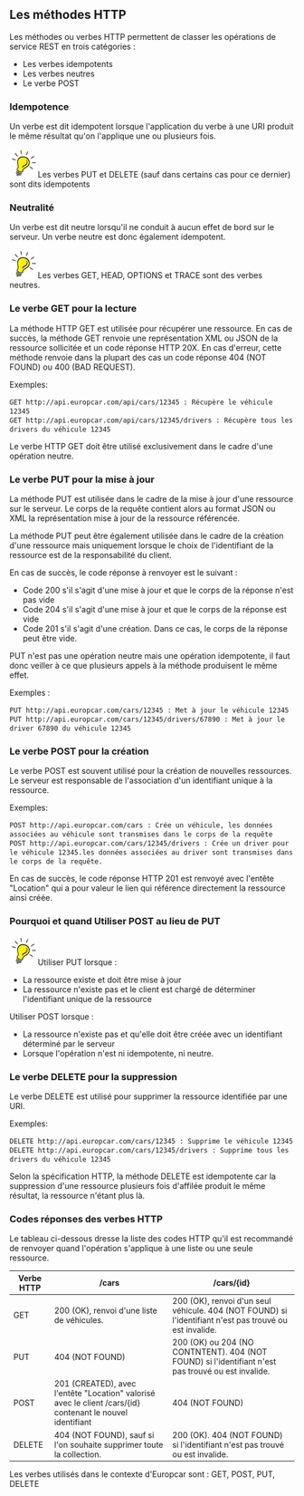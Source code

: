 ## Les méthodes HTTP
Les méthodes ou verbes HTTP permettent de classer les opérations de service REST en trois catégories :
- Les verbes idempotents
- Les verbes neutres
- Le verbe POST

### Idempotence
Un verbe est dit idempotent lorsque l'application du verbe à une URI produit le même résultat qu'on l'applique une ou plusieurs fois.

![Tip](lightbulb1.png)Les verbes PUT et DELETE (sauf dans certains cas pour ce dernier) sont dits idempotents

### Neutralité
Un verbe est dit neutre lorsqu'il ne conduit à aucun effet de bord sur le serveur.
Un verbe neutre est donc également idempotent.

![Tip](lightbulb1.png)Les verbes GET, HEAD, OPTIONS et TRACE sont des verbes neutres.

 ### Le verbe GET pour la lecture
La méthode HTTP GET est utilisée pour récupérer une ressource. En cas de succès, la méthode GET renvoie une représentation XML ou JSON de la ressource sollicitée et un code réponse HTTP 20X.
En cas d'erreur, cette méthode renvoie dans la plupart des cas un code réponse 404 (NOT FOUND) ou 400 (BAD REQUEST).

Exemples:
```
GET http://api.europcar.com/api/cars/12345 : Récupère le véhicule 12345
GET http://api.europcar.com/api/cars/12345/drivers : Récupère tous les drivers du véhicule 12345
```
Le verbe HTTP GET doit être utilisé exclusivement dans le cadre d'une opération neutre.

 ### Le verbe PUT pour la mise à jour
 La méthode PUT est utilisée dans le cadre de la mise à jour d'une ressource sur le serveur. Le corps de la requête contient alors au format JSON ou XML la représentation mise à jour de la ressource référencée.

La méthode PUT peut être également utilisée dans le cadre de la création d'une ressource mais uniquement lorsque le choix de l'identifiant de la ressource est de la responsabilité du client.

En cas de succès, le code réponse à renvoyer est le suivant :
- Code 200 s'il s'agit d'une mise à jour et que le corps de la réponse n'est pas vide
- Code 204 s'il s'agit d'une mise à jour et que le corps de la réponse est vide
- Code 201 s'il s'agit d'une création. Dans ce cas, le corps de la réponse peut être vide.

PUT n'est pas une opération neutre mais une opération idempotente, il faut donc veiller à ce que plusieurs appels à la méthode produisent le même effet.

Exemples :
```
PUT http://api.europcar.com/cars/12345 : Met à jour le véhicule 12345
PUT http://api.europcar.com/cars/12345/drivers/67890 : Met à jour le driver 67890 du véhicule 12345
```

 ### Le verbe POST pour la création
 Le verbe POST est souvent utilisé pour la création de nouvelles ressources. Le serveur est responsable de l'association d'un identifiant unique à la ressource.

Exemples:
```
POST http://api.europcar.com/cars : Crée un véhicule, les données associées au véhicule sont transmises dans le corps de la requête
POST http://api.europcar.com/cars/12345/drivers : Crée un driver pour le véhicule 12345.les données associées au driver sont transmises dans le corps de la requête.
```
En cas de succès, le code réponse HTTP 201 est renvoyé avec l'entête "Location" qui a pour valeur le lien qui référence directement la ressource ainsi créée.


 ### Pourquoi et quand Utiliser POST au lieu de PUT
 ![Tip](lightbulb1.png)Utiliser PUT lorsque :
 - La ressource existe et doit être mise à jour
 - La ressource n'existe pas et le client est chargé de déterminer l'identifiant unique de la ressource

 Utiliser POST lorsque :
 - La ressource n'existe pas et qu'elle doit être créée avec un identifiant déterminé par le serveur
 - Lorsque l'opération n'est ni idempotente, ni neutre.


 ### Le verbe DELETE pour la suppression
Le verbe DELETE est utilisé pour supprimer la ressource identifiée par une URI.

Exemples:
```
DELETE http://api.europcar.com/cars/12345 : Supprime le véhicule 12345
DELETE http://api.europcar.com/cars/12345/drivers : Supprime tous les drivers du véhicule 12345
```

Selon la spécification HTTP, la méthode DELETE est idempotente car la suppression d'une ressource plusieurs fois d'affilée produit le même résultat, la ressource n'étant plus là.

### Codes réponses des verbes HTTP
Le tableau ci-dessous dresse la liste des codes HTTP qu'il est recommandé de renvoyer quand l'opération s'applique à une liste ou une seule ressource.

|Verbe HTTP | /cars | /cars/{id} |
| -- | -- | -- |
| GET | 200 (OK), renvoi d'une liste de véhicules.| 200 (OK), renvoi d'un seul véhicule. 404 (NOT FOUND) si l'identifiant n'est pas trouvé ou est invalide. |
| PUT | 404 (NOT FOUND) | 200 (OK) ou 204 (NO CONTNTENT). 404 (NOT FOUND) si l'identifiant n'est pas trouvé ou est invalide. |
| POST | 201 (CREATED), avec l'entête "Location" valorisé avec le client /cars/{id} contenant le nouvel identifiant | 404 (NOT FOUND) |
| DELETE | 404 (NOT FOUND), sauf si l'on souhaite supprimer toute la collection. | 200 (OK). 404 (NOT FOUND) si l'identifiant n'est pas trouvé ou est invalide.   |

Les verbes utilisés dans le contexte d'Europcar sont : GET, POST, PUT, DELETE

